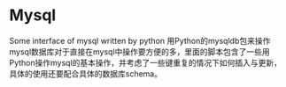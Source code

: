 # Mysql
Some interface of mysql written by python
用Python的mysqldb包来操作mysql数据库对于直接在mysql中操作要方便的多，里面的脚本包含了一些用Python操作mysql的基本操作，并考虑了一些键重复的情况下如何插入与更新，具体的使用还要配合具体的数据库schema。
